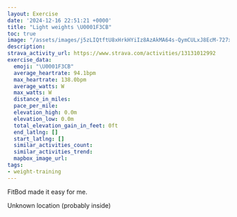 ```yaml
---
layout: Exercise
date: '2024-12-16 22:51:21 +0000'
title: "Light weights \U0001F3CB️"
toc: true
image: "/assets/images/j5zLIQtftU8xHrkHYiIz8AzAkMA64s-QymCULxJ8EcM-727x2048.jpg.jpeg"
description:
strava_activity_url: https://www.strava.com/activities/13131012992
exercise_data:
  emoji: "\U0001F3CB️"
  average_heartrate: 94.1bpm
  max_heartrate: 138.0bpm
  average_watts: W
  max_watts: W
  distance_in_miles:
  pace_per_mile:
  elevation_high: 0.0m
  elevation_low: 0.0m
  total_elevation_gain_in_feet: 0ft
  end_latlng: []
  start_latlng: []
  similar_activities_count:
  similar_activities_trend:
  mapbox_image_url:
tags:
- weight-training
---
```


FitBod made it easy for me.

Unknown location (probably inside)
